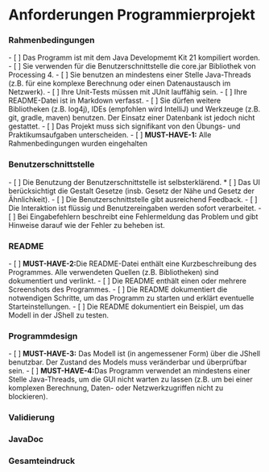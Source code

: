 <h1>Anforderungen Programmierprojekt</h1>

<h3>Rahmenbedingungen</h3>
- [ ] Das Programm ist mit dem Java Developmemt Kit 21 kompiliert worden.
- [ ] Sie verwenden für die Benutzerschnittstelle die core.jar Bibliothek von Processing 4.
- [ ] Sie benutzen an mindestens einer Stelle Java-Threads (z.B. für eine komplexe Berechnung oder einen Datenaustausch im Netzwerk).
- [ ] Ihre Unit-Tests müssen mit JUnit lauffähig sein.
- [ ] Ihre README-Datei ist in Markdown verfasst.
- [ ] Sie dürfen weitere Bibliotheken (z.B. log4j), IDEs (empfohlen wird IntelliJ) und Werkzeuge
  (z.B. git, gradle, maven) benutzen. Der Einsatz einer Datenbank ist jedoch nicht gestattet.
- [ ] Das Projekt muss sich signifikant von den Übungs- und Praktikumsaufgaben unterscheiden.
- [ ] <b>MUST-HAVE-1:</b> Alle Rahmenbedingungen wurden eingehalten
<h3>Benutzerschnittstelle</h3>
- [ ] Die Benutzung der Benutzerschnittstelle ist selbsterklärend.
* [ ] Das UI berücksichtigt die Gestalt Gesetze (insb. Gesetz der Nähe und Gesetz der
  Ähnlichkeit).
- [ ] Die Benutzerschnittstelle gibt ausreichend Feedback.
- [ ] Die Interaktion ist flüssig und Benutzereingaben werden sofort verarbeitet.
- [ ] Bei Eingabefehlern beschreibt eine Fehlermeldung das Problem und gibt Hinweise
  darauf wie der Fehler zu beheben ist.
<h3>README</h3>
- [ ] <b>MUST-HAVE-2:</b>Die README-Datei enthält eine Kurzbeschreibung des Programmes.
  Alle verwendeten Quellen (z.B. Bibliotheken) sind dokumentiert und verlinkt.
- [ ] Die README enthält einen oder mehrere Screenshots des Programmes.
- [ ] Die README dokumentiert die notwendigen Schritte, um das Programm zu starten
  und erklärt eventuelle Starteinstellungen.
- [ ] Die README dokumentiert ein Beispiel, um das Modell in der JShell zu testen.
<h3>Programmdesign</h3>
- [ ] <b>MUST-HAVE-3:</b> Das Modell ist (in angemessener Form) über die JShell benutzbar.
  Der Zustand des Models muss veränderbar und überprüfbar sein.
- [ ] <b>MUST-HAVE-4:</b>Das Programm verwendet an mindestens einer Stelle Java-Threads,
  um die GUI nicht warten zu lassen (z.B. um bei einer komplexen Berechnung, Daten-
  oder Netzwerkzugriffen nicht zu blockieren).
<h3>Validierung</h3>
<h3>JavaDoc</h3>
<h3>Gesamteindruck</h3>




